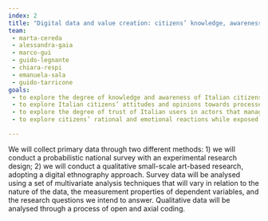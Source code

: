 ```yaml
---
index: 2
title: "Digital data and value creation: citizens’ knowledge, awareness and opinions"
team:
 - marta-cereda
 - alessandra-gaia
 - marco-gui
 - guido-legnante
 - chiara-respi
 - emanuela-sala
 - guido-tarricone 
goals:
 - to explore the degree of knowledge and awareness of Italian citizens about how and to  which aims digital data are exploited and the economic value they produce
 - to explore Italian citizens’ attitudes and opinions towards processes of digital data  exploitation for business and non-business purposes 
 - to explore the degree of trust of Italian users in actors that manage platforms extracting  digital data 
 - to explore citizens’ rational and emotional reactions while exposed to dynamics of digital  data extraction and exploitation

---
```


We will collect primary data through two different methods: 1) we will conduct a probabilistic national survey with an experimental research design; 2) we will conduct a qualitative small-scale art-based research, adopting a digital ethnography approach. Survey data will be analysed using a set of multivariate analysis techniques that will vary in relation to the nature of the data, the measurement properties of dependent variables, and  the research questions we intend to answer. Qualitative data will be analysed through a process of open and axial coding.